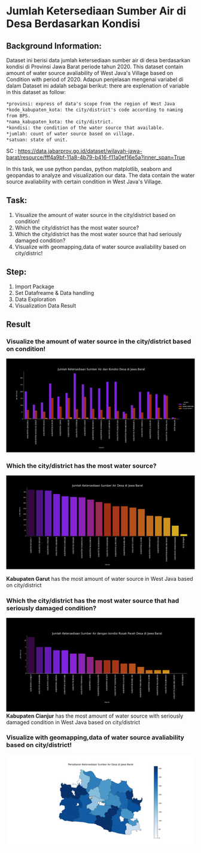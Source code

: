 # Jumlah Ketersediaan Sumber Air di Desa Berdasarkan Kondisi 

## Background Information:
Dataset ini berisi data jumlah ketersediaan sumber air di desa berdasarkan kondisi di Provinsi Jawa Barat periode tahun 2020.
This dataset contain amount of water source avaliability of West Java's Village based on Condition with period of 2020.
Adapun penjelasan mengenai variabel di dalam Dataset ini adalah sebagai berikut:
there are explenation of variable in this dataset as follow:

    *provinsi: express of data's scope from the region of West Java 
    *kode_kabupaten_kota: the city/district's code according to naming from BPS.
    *nama_kabupaten_kota: the city/district.
    *kondisi: the condition of the water source that available.
    *jumlah: count of water source based on village.
    *satuan: state of unit.
    
SC : https://data.jabarprov.go.id/dataset/wilayah-jawa-barat/resource/fff4a9bf-11a8-4b79-b416-f11a0ef16e5a?inner_span=True

In this task, we use python pandas, python matplotlib, seaborn and geopandas to analyze and visualization our data. The data contain the water source avaliability with certain condition in West Java's Village.
## Task:
1. Visualize the amount of water source in the city/district based on condition! 
2. Which the city/district has the most water source?
3. Which the city/district has the most water source that had seriously damaged condition?
4. Visualize with geomapping,data of water source avaliability based on city/distric!

## Step:
1. Import Package 
2. Set Datafreame & Data handling
3. Data Exploration
4. Visualization Data Result
## Result
 ### Visualize the amount of water source in the city/district based on condition! 
 ![Figure 1](https://github.com/boxside/Jabar-s_Water_Source/blob/main/figure/Figure_1.png)
 ### Which the city/district has the most water source?
 ![Figure 2](https://github.com/boxside/Jabar-s_Water_Source/blob/main/figure/Figure_2.png)
 
 **Kabupaten Garut** has the most amount of water source in West Java based on city/district
 ### Which the city/district has the most water source that had seriously damaged condition?
 ![Figure 3](https://github.com/boxside/Jabar-s_Water_Source/blob/main/figure/Figure_4.png)
 **Kabupaten Cianjur** has the most amount of water source with seriously damaged condition in West Java based on city/district
 ### Visualize with geomapping,data of water source avaliability based on city/district!
 ![Figure 4](https://github.com/boxside/Jabar-s_Water_Source/blob/main/figure/Figure_3.png)
 
 


